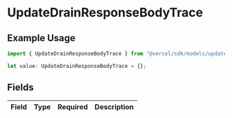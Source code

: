 # UpdateDrainResponseBodyTrace

## Example Usage

```typescript
import { UpdateDrainResponseBodyTrace } from "@vercel/sdk/models/updatedrainop.js";

let value: UpdateDrainResponseBodyTrace = {};
```

## Fields

| Field       | Type        | Required    | Description |
| ----------- | ----------- | ----------- | ----------- |